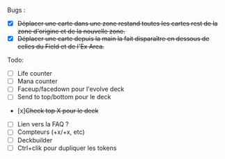 Bugs :
- [x] ~~Déplacer une carte dans une zone restand toutes les cartes rest de la zone d'origine et de la nouvelle zone.~~
- [x] ~~Déplacer une carte depuis la main la fait disparaître en dessous de celles du Field et de l'Ex Area.~~

Todo:
- [ ] Life counter
- [ ] Mana counter
- [ ] Faceup/facedown pour l'evolve deck
- [ ] Send to top/bottom pour le deck
- [x]~~Check top X pour le deck~~
- [ ] Lien vers la FAQ ?
- [ ] Compteurs (+x/+x, etc)
- [ ] Deckbuilder
- [ ] Ctrl+clik pour dupliquer les tokens
